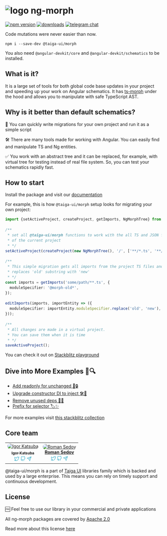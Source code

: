 # <img src="apps/demo/src/assets/images/ng-morph.png" alt="logo" width="48px"> ng-morph

[![npm version](https://img.shields.io/npm/v/@taiga-ui/morph.svg)](https://npmjs.com/package/@taiga-ui/morph)
[![downloads](https://img.shields.io/npm/dy/@taiga-ui/morph?color=dark-green)](https://npmjs.com/package/@taiga-ui/morph)
[![telegram chat](https://img.shields.io/badge/support-Contact%20us-blue)](https://t.me/taiga_ui)

Code mutations were never easier than now.

```
npm i --save-dev @taiga-ui/morph
```

You also need `@angular-devkit/core` and `@angular-devkit/schematics` to be installed.

## What is it?

It is a large set of tools for both global code base updates in your project and speeding up your work on Angular
schematics. It has [ts-morph](https://ts-morph.com/) under the hood and allows you to manipulate with safe TypeScript
AST.

## Why is it better than default schematics?

🦅 You can quickly write migrations for your own project and run it as a simple script

🛠 There are many tools made for working with Angular. You can easily find and manipulate TS and Ng entities.

✅ You work with an abstract tree and it can be replaced, for example, with virtual tree for testing instead of real
file system. So, you can test your schematics rapidly fast.

## How to start

Install the package and visit our [documentation](https://taiga-family.github.io/ng-morph)

For example, this is how `@taiga-ui/morph` setup looks for migrating your own project:

```typescript
import {setActiveProject, createProject, getImports, NgMorphTree} from '@taiga-ui/morph';

/**
 * set all @taiga-ui/morph functions to work with the all TS and JSON files
 * of the current project
 * */
setActiveProject(createProject(new NgMorphTree(), '/', ['**/*.ts', '**/*.json']));

/**
 * This simple migration gets all imports from the project TS files and
 * replaces 'old' substring with 'new'
 * */
const imports = getImports('some/path/**.ts', {
  moduleSpecifier: '@morph-old*',
});

editImports(imports, importEntity => ({
  moduleSpecifier: importEntity.moduleSpecifier.replace('old', 'new'),
}));

/**
 * All changes are made in a virtual project.
 * You can save them when it is time
 * */
saveActiveProject();
```

You can check it out on
[Stackblitz playground](https://stackblitz.com/edit/ts-angular-13-web-container-starter-nzd2ew?file=ng-morph-scripts%2Fscript.ts,src%2Fapp%2Fapp.component.ts)

## Dive into More Examples 🌟🔍

- [Add readonly for unchanged 📜🔒](https://stackblitz.com/edit/ts-angular-13-web-container-starter-55t636?file=ng-morph-scripts%2Fscript.ts)
- [Upgrade constructor DI to inject 🛠️🎩](https://stackblitz.com/edit/ts-angular-13-web-container-starter-ozrudz?file=ng-morph-scripts%2Fscript.ts)
- [Remove unused deps 🧹❌](https://stackblitz.com/edit/ts-angular-13-web-container-starter-d4rb9b?file=ng-morph-scripts%2Fscript.ts)
- [Prefix for selector 🏷️✨](https://stackblitz.com/edit/ts-angular-13-web-container-starter-9dawcd?file=ng-morph-scripts%2Fscript.ts)

For more examples visit [this stackblitz collection](https://stackblitz.com/@MarsiBarsi/collections/ng-morph-examples)

## Core team

<table>
    <tr>
       <td align="center">
            <a href="https://twitter.com/katsuba_igor"
                ><img
                    src="https://github.com/IKatsuba.png?size=100"
                    width="100"
                    style="margin-bottom: -4px; border-radius: 8px;"
                    alt="Igor Katsuba"
                /><br /><sub><b>Igor Katsuba</b></sub></a
            >
            <div style="margin-top: 4px">
                <a
                    href="https://twitter.com/katsuba_igor"
                    title="Twitter"
                    ><img
                        style="width: 16px;"
                        width="16"
                        src="https://raw.githubusercontent.com/MarsiBarsi/readme-icons/main/twitter.svg"
                /></a>
                <a href="https://github.com/IKatsuba" title="Github"
                    ><img
                        width="16"
                        src="https://raw.githubusercontent.com/MarsiBarsi/readme-icons/main/github.svg"
                /></a>
                <a
                    href="https://t.me/Katsuba"
                    title="Telegram"
                    ><img
                        width="16"
                        src="https://raw.githubusercontent.com/MarsiBarsi/readme-icons/main/send.svg"
                /></a>
            </div>
        </td>
        <td align="center">
            <a href="http://marsibarsi.me"
                ><img
                    src="https://github.com/marsibarsi.png?size=100"
                    width="100"
                    style="margin-bottom: -4px; border-radius: 8px;"
                    alt="Roman Sedov"
                /><br /><b>Roman Sedov</b></a
            >
            <div style="margin-top: 4px">
                <a
                    href="https://twitter.com/marsibarsi"
                    title="Twitter"
                    ><img
                        width="16"
                        src="https://raw.githubusercontent.com/MarsiBarsi/readme-icons/main/twitter.svg"
                /></a>
                <a
                    href="https://github.com/marsibarsi"
                    title="GitHub"
                    ><img
                        width="16"
                        src="https://raw.githubusercontent.com/MarsiBarsi/readme-icons/main/github.svg"
                /></a>
                <a
                    href="https://t.me/marsibarsi"
                    title="Telegram"
                    ><img
                        width="16"
                        src="https://raw.githubusercontent.com/MarsiBarsi/readme-icons/main/send.svg"
                /></a>
            </div>
        </td>
    </tr>

</table>

@taiga-ui/morph is a part of [Taiga UI](https://github.com/taiga-family/taiga-ui) libraries family which is backed and used by
a large enterprise. This means you can rely on timely support and continuous development.

## License

🆓 Feel free to use our library in your commercial and private applications

All ng-morph packages are covered by [Apache 2.0](/LICENSE)

Read more about this license [here](https://choosealicense.com/licenses/apache-2.0/)
